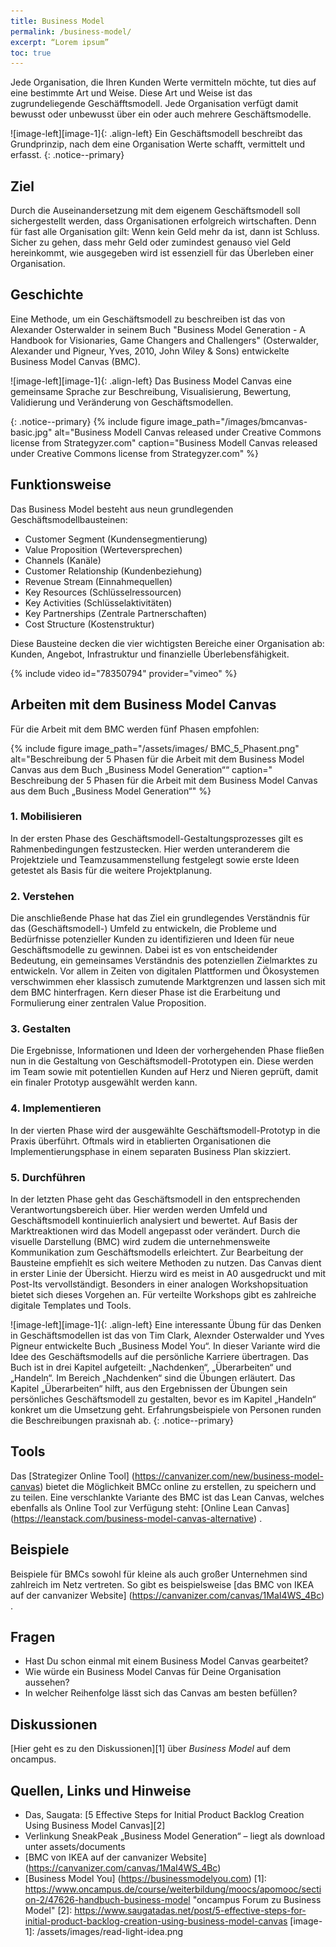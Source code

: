 ```yaml
---
title: Business Model
permalink: /business-model/
excerpt: “Lorem ipsum”
toc: true
---
```


Jede Organisation, die Ihren Kunden Werte vermitteln möchte, tut dies auf eine bestimmte Art und Weise. Diese Art und Weise ist das zugrundeliegende Geschäfftsmodell. Jede Organisation verfügt damit bewusst oder unbewusst über ein oder auch mehrere Geschäftsmodelle.

![image-left][image-1]{: .align-left}
Ein Geschäftsmodell beschreibt das Grundprinzip, nach dem eine Organisation Werte schafft, vermittelt und erfasst.
{: .notice--primary}

## Ziel 
Durch die Auseinandersetzung mit dem eigenem Geschäftsmodell soll sichergestellt werden, dass Organisationen erfolgreich wirtschaften. Denn für fast alle Organisation gilt: Wenn kein Geld mehr da ist, dann ist Schluss. Sicher zu gehen, dass mehr Geld oder zumindest genauso viel Geld hereinkommt, wie ausgegeben wird ist essenziell für das Überleben einer Organisation. 

## Geschichte
Eine Methode, um ein Geschäftsmodell zu beschreiben ist das von Alexander Osterwalder in seinem Buch "Business Model Generation - A Handbook for Visionaries, Game Changers and Challengers"  (Osterwalder, Alexander und Pigneur, Yves, 2010, John Wiley & Sons) entwickelte Business Model Canvas (BMC).

![image-left][image-1]{: .align-left}
Das Business Model Canvas eine gemeinsame Sprache zur Beschreibung, Visualisierung, Bewertung, Validierung und Veränderung von Geschäftsmodellen.

{: .notice--primary}
{%	include figure 	image_path="/images/bmcanvas-basic.jpg" alt="Business Modell Canvas released under Creative Commons license from Strategyzer.com" caption="Business Modell Canvas released under Creative Commons license from Strategyzer.com" %}

## Funktionsweise
Das Business Model besteht aus neun grundlegenden Geschäftsmodellbausteinen:

* Customer Segment (Kundensegmentierung)
* Value Proposition (Werteversprechen)
* Channels (Kanäle)
* Customer Relationship (Kundenbeziehung)
* Revenue Stream (Einnahmequellen)
* Key Resources (Schlüsselressourcen)
* Key Activities (Schlüsselaktivitäten)
* Key Partnerships (Zentrale Partnerschaften)
* Cost Structure (Kostenstruktur)

Diese Bausteine decken die vier wichtigsten Bereiche einer Organisation ab: Kunden, Angebot, Infrastruktur und finanzielle Überlebensfähigkeit.

{% include video id="78350794" provider="vimeo" %}

## Arbeiten mit dem Business Model Canvas
Für die Arbeit mit dem BMC werden fünf Phasen empfohlen:

{% include figure image_path="/assets/images/ BMC_5_Phasent.png" alt="Beschreibung der 5 Phasen für die Arbeit mit dem Business Model Canvas aus dem Buch „Business Model Generation““ caption=" Beschreibung der 5 Phasen für die Arbeit mit dem Business Model Canvas aus dem Buch „Business Model Generation“" %}

### 1. Mobilisieren
In der ersten Phase des Geschäftsmodell-Gestaltungsprozesses gilt es Rahmenbedingungen festzustecken. Hier werden unteranderem die Projektziele und Teamzusammenstellung festgelegt sowie erste Ideen getestet als Basis für die weitere Projektplanung.

###	2. Verstehen
Die anschließende Phase hat das Ziel ein grundlegendes Verständnis für das (Geschäftsmodell-) Umfeld zu entwickeln, die Probleme und Bedürfnisse potenzieller Kunden zu identifizieren und Ideen für neue Geschäftsmodelle zu gewinnen.
Dabei ist es von entscheidender Bedeutung, ein gemeinsames Verständnis des potenziellen Zielmarktes zu entwickeln. Vor allem in Zeiten von digitalen Plattformen und Ökosystemen verschwimmen eher klassisch zumutende Marktgrenzen und lassen sich mit dem BMC hinterfragen. Kern dieser Phase ist die Erarbeitung und Formulierung einer zentralen Value Proposition.

### 3. Gestalten
Die Ergebnisse, Informationen und Ideen der vorhergehenden Phase fließen nun in die Gestaltung von Geschäftsmodell-Prototypen ein. Diese werden im Team sowie mit potentiellen Kunden auf Herz und Nieren geprüft, damit ein finaler Prototyp ausgewählt werden kann. 
### 4. Implementieren
In der vierten Phase wird der ausgewählte Geschäftsmodell-Prototyp in die Praxis überführt. Oftmals wird in etablierten Organisationen die Implementierungsphase in einem separaten Business Plan skizziert.

### 5. Durchführen
In der letzten Phase geht das Geschäftsmodell in den entsprechenden Verantwortungsbereich über. Hier werden werden Umfeld und Geschäftsmodell kontinuierlich analysiert und bewertet. Auf Basis der Marktreaktionen wird das Modell angepasst oder verändert. Durch die visuelle Darstellung (BMC) wird zudem die unternehmensweite Kommunikation zum Geschäftsmodells erleichtert.
Zur Bearbeitung der Bausteine empfiehlt es sich weitere Methoden zu nutzen. Das Canvas dient in erster Linie der Übersicht. Hierzu wird es meist in A0 ausgedruckt und mit Post-Its vervollständigt. Besonders in einer analogen Workshopsituation bietet sich dieses Vorgehen an. Für verteilte Workshops gibt es zahlreiche digitale Templates und Tools.


![image-left][image-1]{: .align-left}
Eine interessante Übung für das Denken in Geschäftsmodellen ist das von Tim Clark, Alexnder Osterwalder und Yves Pigneur entwickelte Buch „Business Model You“. In dieser Variante wird die Idee des Geschäftsmodells auf die persönliche Karriere übertragen. Das Buch ist in drei Kapitel aufgeteilt: „Nachdenken“, „Überarbeiten“ und „Handeln“. Im Bereich „Nachdenken“ sind die Übungen erläutert. Das Kapitel „Überarbeiten“ hilft, aus den Ergebnissen der Übungen sein persönliches Geschäftsmodell zu gestalten, bevor es im Kapitel „Handeln“ konkret um die Umsetzung geht. Erfahrungsbeispiele von Personen runden die Beschreibungen praxisnah ab.
{: .notice--primary}

## Tools

Das [Strategizer Online Tool] (https://canvanizer.com/new/business-model-canvas) bietet die Möglichkeit BMCc online zu erstellen, zu speichern und zu teilen.
Eine verschlankte Variante des BMC ist das Lean Canvas, welches ebenfalls als Online Tool zur Verfügung steht: [Online Lean Canvas] (https://leanstack.com/business-model-canvas-alternative) .
## Beispiele
Beispiele für BMCs sowohl für kleine als auch großer Unternehmen sind zahlreich im Netz vertreten. So gibt es beispielsweise [das BMC von IKEA auf der canvanizer Website] (https://canvanizer.com/canvas/1MaI4WS_4Bc) .

## Fragen
* Hast Du schon einmal mit einem Business Model Canvas gearbeitet?
* Wie würde ein Business Model Canvas für Deine Organisation aussehen?
* In welcher Reihenfolge lässt sich das Canvas am besten befüllen?

## Diskussionen
[Hier geht es zu den Diskussionen][1] über *Business Model* auf dem oncampus.

## Quellen, Links und Hinweise
* Das, Saugata: [5 Effective Steps for Initial Product Backlog Creation Using Business Model Canvas][2]
* Verlinkung SneakPeak „Business Model Generation“ – liegt als download unter assets/documents
* [BMC von IKEA auf der canvanizer Website] (https://canvanizer.com/canvas/1MaI4WS_4Bc)
* [Business Model You] (https://businessmodelyou.com)
[1]:	https://www.oncampus.de/course/weiterbildung/moocs/apomooc/section-2/47626-handbuch-business-model "oncampus Forum zu Business Model"
[2]:	https://www.saugatadas.net/post/5-effective-steps-for-initial-product-backlog-creation-using-business-model-canvas
[image-1]:	/assets/images/read-light-idea.png




